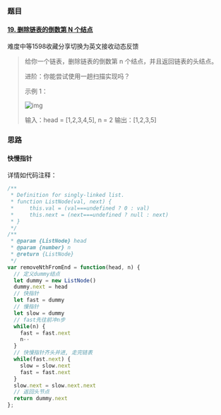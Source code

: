 ### 题目

#### [19. 删除链表的倒数第 N 个结点](https://leetcode-cn.com/problems/remove-nth-node-from-end-of-list/)

难度中等1598收藏分享切换为英文接收动态反馈

> 给你一个链表，删除链表的倒数第 n 个结点，并且返回链表的头结点。
>
> 进阶：你能尝试使用一趟扫描实现吗？
>
> 示例 1：
>
> ![img](https://assets.leetcode.com/uploads/2020/10/03/remove_ex1.jpg)
>
>
> 输入：head = [1,2,3,4,5], n = 2
> 输出：[1,2,3,5]
>
>
> 

### 思路

#### 快慢指针

详情如代码注释：

```js
/**
 * Definition for singly-linked list.
 * function ListNode(val, next) {
 *     this.val = (val===undefined ? 0 : val)
 *     this.next = (next===undefined ? null : next)
 * }
 */
/**
 * @param {ListNode} head
 * @param {number} n
 * @return {ListNode}
 */
var removeNthFromEnd = function(head, n) {
  // 定义dummy结点
  let dummy = new ListNode()
  dummy.next = head
  // 快指针
  let fast = dummy
  // 慢指针
  let slow = dummy
  // fast先往前冲n步
  while(n) {
    fast = fast.next
    n--
  }
  // 快慢指针齐头并进, 走完链表
  while(fast.next) {
    slow = slow.next
    fast = fast.next
  }
  slow.next = slow.next.next
  // 返回头节点
  return dummy.next
};
```





